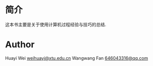 # 简介 

这本书主要是关于使用计算机过程经验与技巧的总结.

# Author

Huayi Wei <weihuayi@xtu.edu.cn>
Wangwang Fan <646043316@qq.com>
